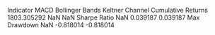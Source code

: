  Indicator                  MACD  Bollinger Bands  Keltner Channel
Cumulative Returns  1803.305292              NaN              NaN
Sharpe Ratio                NaN         0.039187         0.039187
Max Drawdown                NaN        -0.818014        -0.818014
